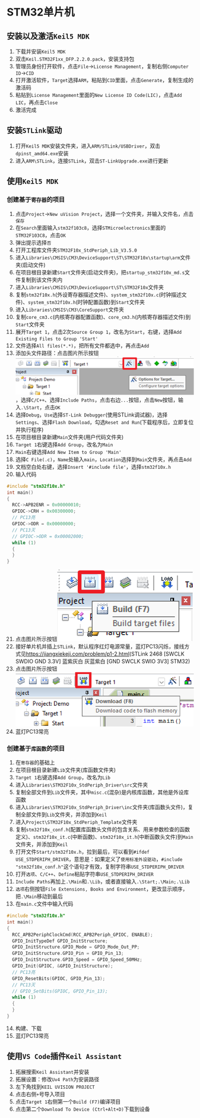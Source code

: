 # STM32单片机

## 安装以及激活`Keil5 MDK`

1. 下载并安装`Keil5 MDK`
2. 双击`Keil.STM32F1xx_DFP.2.2.0.pack`，安装支持包
3. 管理员身份打开软件，点击`File`->`License Management`，复制右侧`Computer ID`->`CID`
4. 打开激活软件，`Target`选择`ARM`，粘贴到`CID`里面，点击`Generate`，复制生成的激活码
5. 粘贴到`License Management`里面的`New License ID Code(LIC)`，点击`Add LIC`，再点击`Close`
6. 激活完成

## 安装`STLink`驱动

1. 打开`Keil5 MDK`安装文件夹，进入`ARM/STLink/USBDriver`，双击`dpinst_amd64.exe`安装
2. 进入`ARM\STLink`，连接`STLink`，双击`ST-LinkUpgrade.exe`进行更新

## 使用`Keil5 MDK`

### 创建基于`寄存器`的项目

1. 点击`Project`->`New uVision Project`，选择一个文件夹，并输入文件名，点击`保存`
2. 在`Search`里面输入`stm32f103c8`，选择`STMicroelectronics`里面的`STM32F103C8`，点击`OK`
3. 弹出提示选择`否`
4. 打开工程库文件夹`STM32F10x_StdPeriph_Lib_V3.5.0`
5. 进入`Libraries\CMSIS\CM3\DeviceSupport\ST\STM32F10x\startup\arm`文件夹(启动文件)
6. 在项目根目录新建`Start`文件夹(启动文件夹)，把`startup_stm32f10x_md.s`文件复制到该文件夹内
7. 进入`Libraries\CMSIS\CM3\DeviceSupport\ST\STM32F10x`文件夹
8. 复制`stm32f10x.h`(外设寄存器描述文件)、`system_stm32f10x.c`(时钟描述文件)、`system_stm32f10x.h`(时钟配置函数)到`Start`文件夹
9. 进入`Libraries\CMSIS\CM3\CoreSupport`文件夹
10. 复制`core_cm3.c`(内核寄存器配置函数)、`core_cm3.h`(内核寄存器描述文件)到`Start`文件夹
11. 展开`Target 1`，点击2次`Source Group 1`，改名为`Start`，右键，选择`Add Existing Files to Group 'Start'`
12. 文件选择`All files(*.*)`，把所有文件都选中，再点击`Add`
13. 添加头文件路径：点击图片所示按钮![选项](img/001选项.png)，选择`C/C++`、选择`Include Paths`，点击右边`...`按钮，点击`New`按钮，输入`.\Start`，点击`OK`
14. 选择`Debug`，`Use`选择`ST-Link Debugger`(使用STLink调试器)，选择`Settings`、选择`Flash Download`，勾选`Reset and Run`(下载程序后，立即复位并执行程序)
15. 在项目根目录新建`Main`文件夹(用户代码文件夹)
16. `Target 1`右键选择`Add Group`，改名为`Main`
17. `Main`右键选择`Add New Item to Group 'Main'`
18. 选择`C File(.c)`，`Name`处输入`main`，`Location`选择到`Main`文件夹，再点击`Add`
19. 文档空白处右键，选择`Insert '#include file'`，选择`stm32f10x.h`
20. 输入代码

```c
#include "stm32f10x.h"
int main()
{
  RCC->APB2ENR = 0x00000010;
  GPIOC->CRH = 0x00300000;
  // PC13亮
  GPIOC->ODR = 0x00000000;
  // PC13灭
  // GPIOC->ODR = 0x00002000;
  while (1)
  {
  }
}
```

21. 点击图片所示按钮![构建](img/002构建.png)
22. 接好单片机并插上`STLink`，默认程序红灯电源常量，蓝灯PC13闪烁，接线方式见<https://jiangxiekeji.com/problem/p1-2.html>(STLink 2468 [SWCLK SWDIO GND 3.3V] 蓝紫灰白 灰蓝紫白 [GND SWCLK SWIO 3V3] STM32)
23. 点击图片所示按钮![下载](img/003下载.png)
24. 蓝灯PC13常亮

### 创建基于`库函数`的项目

1. 在`寄存器`的基础上
2. 在项目根目录新建`Lib`文件夹(库函数文件夹)
3. `Target 1`右键选择`Add Group`，改名为`Lib`
4. 进入`Libraries\STM32F10x_StdPeriph_Driver\src`文件夹
5. 复制全部文件到`Lib`文件夹，其中`misc.c`(混杂)是内核库函数，其他是外设库函数
6. 进入`Libraries\STM32F10x_StdPeriph_Driver\inc`文件夹(库函数头文件)，复制全部文件到`Lib`文件夹，并添加到`Keil`
7. 进入`Project\STM32F10x_StdPeriph_Template`文件夹
8. 复制`stm32f10x_conf.h`(配置库函数头文件的包含关系、用来参数检查的函数定义)、`stm32f10x_it.c`(中断函数)、`stm32f10x_it.h`(中断函数头文件)到`Main`文件夹，并添加到`Keil`
9. 打开文件`Start/stm32f10x.h`，拉到最后，可以看到`#ifdef USE_STDPERIPH_DRIVER`，意思是：如果定义了`使用标准外设驱动`，`#include "stm32f10x_conf.h"`这个语句才有效，复制字符串`USE_STDPERIPH_DRIVER`
10. 打开`选项`、`C/C++`、`Define`粘贴字符串`USE_STDPERIPH_DRIVER`
11. `Include Paths`再加上`.\Main`和`.\Lib`，或者直接输入`.\Start;.\Main;.\Lib`
12. `选项`右侧按钮`File Extensions, Books and Environment`，更改显示顺序，把`.\Main`移动到最后
13. 在`main.c`文件中输入代码

```c
#include "stm32f10x.h"
int main()
{
  RCC_APB2PeriphClockCmd(RCC_APB2Periph_GPIOC, ENABLE);
  GPIO_InitTypeDef GPIO_InitStructure;
  GPIO_InitStructure.GPIO_Mode = GPIO_Mode_Out_PP;
  GPIO_InitStructure.GPIO_Pin = GPIO_Pin_13;
  GPIO_InitStructure.GPIO_Speed = GPIO_Speed_50MHz;
  GPIO_Init(GPIOC, &GPIO_InitStructure);
  // PC13亮
  GPIO_ResetBits(GPIOC, GPIO_Pin_13);
  // PC13灭
  // GPIO_SetBits(GPIOC, GPIO_Pin_13);
  while (1)
  {
  }
}
```

14. 构建、下载
15. 蓝灯PC13常亮

## 使用`VS Code`插件`Keil Assistant`

1. 拓展搜索`Keil Assistant`并安装
2. 拓展设置：修改`Uv4 Path`为安装路径
3. 左下角找到`KEIL UVISION PROJECT`
4. 点击右侧`+`号导入项目
5. 点击`Target 1`右侧第一个`Build (F7)`编译项目
6. 点击第二个`Download To Device (Ctrl+Alt+D)`下载到设备
